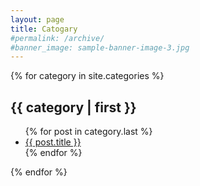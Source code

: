 ```yaml
---
layout: page
title: Catogary
#permalink: /archive/
#banner_image: sample-banner-image-3.jpg
---
```


<div>
  {% for category in site.categories %}
  <h2>{{ category | first }}</h2>  
  <ul class="arc-list">
    {% for post in category.last %}
    <li><a href="{{ post.url | prepend: site.baseurl }}">{{ post.title }}</a></li>
    {% endfor %}
  </ul>
{% endfor %}
</div>
